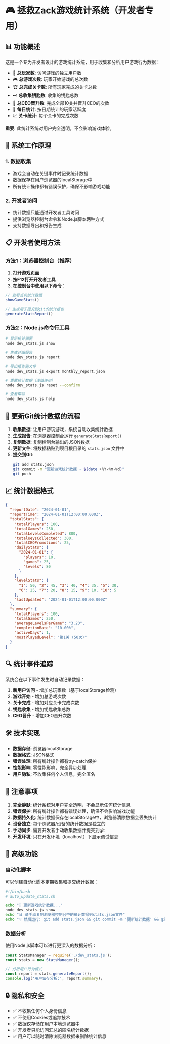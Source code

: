 # 🎮 拯救Zack游戏统计系统（开发者专用）

## 📊 功能概述

这是一个专为开发者设计的游戏统计系统，用于收集和分析用户游戏行为数据：

- 👥 **总玩家数**: 访问游戏的独立用户数
- 🎮 **总游戏次数**: 玩家开始游戏的总次数
- 🏆 **总完成关卡数**: 所有玩家完成的关卡总数
- 🗝️ **总收集钥匙数**: 收集的钥匙总数
- 👑 **总CEO晋升数**: 完成全部10关并晋升CEO的次数
- 📅 **每日统计**: 按日期统计的玩家活跃度
- 📈 **关卡统计**: 每个关卡的完成次数

**重要**: 此统计系统对用户完全透明，不会影响游戏体验。

## 🔧 系统工作原理

### 1. 数据收集
- 游戏会自动在关键事件时记录统计数据
- 数据保存在用户浏览器的localStorage中
- 所有统计操作都有错误保护，确保不影响游戏功能

### 2. 开发者访问
- 统计数据只能通过开发者工具访问
- 提供浏览器控制台命令和Node.js脚本两种方式
- 支持数据导出和报告生成

## 📋 开发者使用方法

### 方法1：浏览器控制台（推荐）

1. **打开游戏页面**
2. **按F12打开开发者工具**
3. **在控制台中使用以下命令**：

```javascript
// 查看当前统计数据
showGameStats()

// 生成用于提交到git的统计报告
generateStatsReport()
```

### 方法2：Node.js命令行工具

```bash
# 显示统计摘要
node dev_stats.js show

# 生成详细报告
node dev_stats.js report

# 导出报告到文件
node dev_stats.js export monthly_report.json

# 重置统计数据（谨慎使用）
node dev_stats.js reset --confirm

# 查看帮助
node dev_stats.js help
```

## 🔄 更新Git统计数据的流程

1. **收集数据**: 让用户游玩游戏，系统自动收集统计数据
2. **生成报告**: 在浏览器控制台运行 `generateStatsReport()`
3. **复制数据**: 复制控制台输出的JSON数据
4. **更新文件**: 将数据粘贴到项目根目录的 `stats.json` 文件中
5. **提交到Git**:
   ```bash
   git add stats.json
   git commit -m "更新游戏统计数据 - $(date +%Y-%m-%d)"
   git push
   ```

## 📈 统计数据格式

```json
{
  "reportDate": "2024-01-01",
  "reportTime": "2024-01-01T12:00:00.000Z",
  "totalStats": {
    "totalPlayers": 100,
    "totalGames": 250,
    "totalLevelsCompleted": 800,
    "totalKeysCollected": 300,
    "totalCEOPromotions": 25,
    "dailyStats": {
      "2024-01-01": {
        "players": 10,
        "games": 25,
        "levels": 80
      }
    },
    "levelStats": {
      "1": 50, "2": 45, "3": 40, "4": 35, "5": 30,
      "6": 25, "7": 20, "8": 15, "9": 10, "10": 5
    },
    "lastUpdated": "2024-01-01T12:00:00.000Z"
  },
  "summary": {
    "totalPlayers": 100,
    "totalGames": 250,
    "averageLevelsPerGame": "3.20",
    "completionRate": "10.00%",
    "activeDays": 1,
    "mostPlayedLevel": "第1关 (50次)"
  }
}
```

## 🔍 统计事件追踪

系统会在以下事件发生时自动记录数据：

1. **新用户访问** - 增加总玩家数（基于localStorage检测）
2. **游戏开始** - 增加总游戏次数
3. **关卡完成** - 增加对应关卡完成次数
4. **钥匙收集** - 增加钥匙收集总数
5. **CEO晋升** - 增加CEO晋升次数

## 🛠️ 技术实现

- **数据存储**: 浏览器localStorage
- **数据格式**: JSON格式
- **错误处理**: 所有统计操作都有try-catch保护
- **性能影响**: 零性能影响，完全异步处理
- **用户隐私**: 不收集任何个人信息，完全匿名

## 📝 注意事项

1. **完全静默**: 统计系统对用户完全透明，不会显示任何统计信息
2. **错误保护**: 所有统计操作都有错误处理，确保不会影响游戏功能
3. **数据持久化**: 统计数据保存在localStorage中，浏览器清除数据会丢失统计
4. **设备独立**: 每个浏览器/设备的统计数据是独立的
5. **手动同步**: 需要开发者手动收集数据并提交到git
6. **开发环境**: 只在开发环境（localhost）下显示调试信息

## 🚀 高级功能

### 自动化脚本
可以创建自动化脚本定期收集和提交统计数据：

```bash
#!/bin/bash
# auto_update_stats.sh

echo "🔄 更新游戏统计数据..."
node dev_stats.js show
echo "📊 请手动复制浏览器控制台中的统计数据到stats.json文件"
echo "💡 然后运行: git add stats.json && git commit -m '更新统计数据' && git push"
```

### 数据分析
使用Node.js脚本可以进行更深入的数据分析：

```javascript
const StatsManager = require('./dev_stats.js');
const stats = new StatsManager();

// 分析用户行为模式
const report = stats.generateReport();
console.log('用户留存分析:', report.summary);
```

## 🔒 隐私和安全

- ✅ 不收集任何个人身份信息
- ✅ 不使用Cookies或追踪技术
- ✅ 数据仅存储在用户本地浏览器中
- ✅ 开发者只能访问汇总的匿名统计数据
- ✅ 用户可以随时清除浏览器数据来删除统计信息